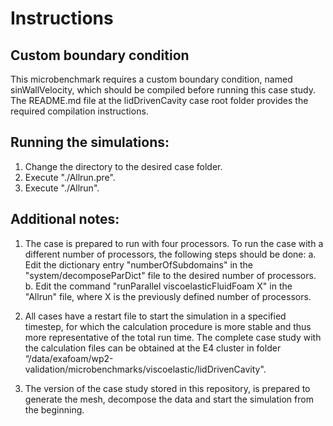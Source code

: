 # Instructions

## Custom boundary condition

This microbenchmark requires a custom boundary condition, named sinWallVelocity, which should be compiled before running this case study. The README.md file at the lidDrivenCavity case root folder provides the required compilation instructions.

## Running the simulations:

1. Change the directory to the desired case folder.
2. Execute "./Allrun.pre".
3. Execute "./Allrun".

## Additional notes:

1. The case is prepared to run with four processors. To run the case with a different number of processors, the following steps should be done:
      a. Edit the dictionary entry "numberOfSubdomains" in the "system/decomposeParDict" file to the desired number of processors.
      b. Edit the command "runParallel viscoelasticFluidFoam X" in the "Allrun" file, where X is the previously defined number of processors.

2. All cases have a restart file to start the simulation in a specified timestep, for which the calculation procedure is more stable and thus more representative of the total run time. The complete case study with the calculation files can be obtained at the E4 cluster in folder “/data/exafoam/wp2-validation/microbenchmarks/viscoelastic/lidDrivenCavity".

3. The version of the case study stored in this repository, is prepared to generate the mesh, decompose the data and start the simulation from the beginning.
